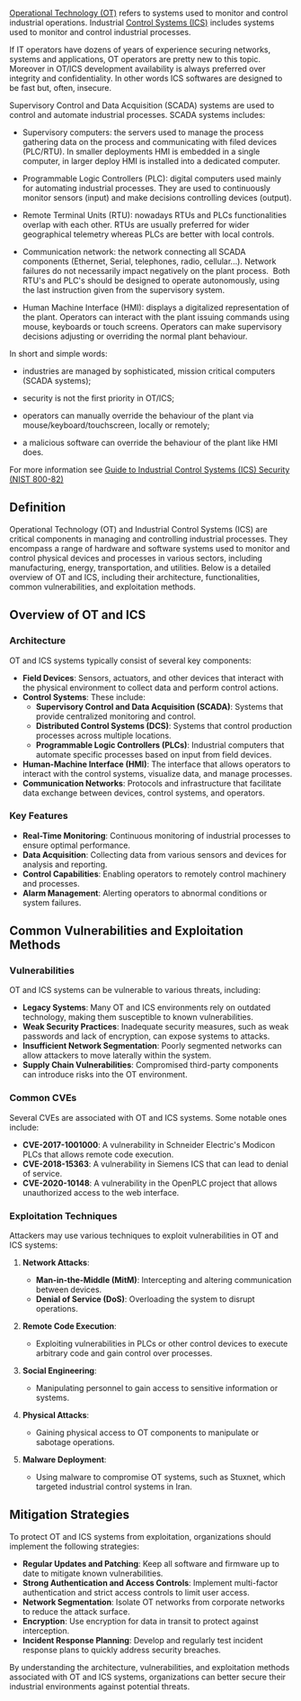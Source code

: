 [Operational Technology (OT)](Operational%20Technology%20(OT).md) refers to systems used to monitor and control industrial operations. Industrial [Control Systems (ICS)](Control%20Systems%20(ICS).md) includes systems used to monitor and control industrial processes.

If IT operators have dozens of years of experience securing networks, systems and applications, OT operators are pretty new to this topic. Moreover in OT/ICS development availability is always preferred over integrity and confidentiality. In other words ICS softwares are designed to be fast but, often, insecure.

Supervisory Control and Data Acquisition (SCADA) systems are used to control and automate industrial processes. SCADA systems includes:

- Supervisory computers: the servers used to manage the process gathering data on the process and communicating with filed devices (PLC/RTU). In smaller deployments HMI is embedded in a single computer, in larger deploy HMI is installed into a dedicated computer.

- Programmable Logic Controllers (PLC): digital computers used mainly for automating industrial processes. They are used to continuously monitor sensors (input) and make decisions controlling devices (output).

- Remote Terminal Units (RTU): nowadays RTUs and PLCs functionalities overlap with each other. RTUs are usually preferred for wider geographical telemetry whereas PLCs are better with local controls.

- Communication network: the network connecting all SCADA components (Ethernet, Serial, telephones, radio, cellular...). Network failures do not necessarily impact negatively on the plant process.  Both RTU's and PLC's should be designed to operate autonomously, using the last instruction given from the supervisory system.

- Human Machine Interface (HMI): displays a digitalized representation of the plant. Operators can interact with the plant issuing commands using mouse, keyboards or touch screens. Operators can make supervisory decisions adjusting or overriding the normal plant behaviour.

In short and simple words:

- industries are managed by sophisticated, mission critical computers (SCADA systems);

- security is not the first priority in OT/ICS;

- operators can manually override the behaviour of the plant via mouse/keyboard/touchscreen, locally or remotely;

- a malicious software can override the behaviour of the plant like HMI does.


For more information see [Guide to Industrial Control Systems (ICS) Security (NIST 800-82)](https://nvlpubs.nist.gov/nistpubs/SpecialPublications/NIST.SP.800-82r2.pdf)

## Definition

Operational Technology (OT) and Industrial Control Systems (ICS) are critical components in managing and controlling industrial processes. They encompass a range of hardware and software systems used to monitor and control physical devices and processes in various sectors, including manufacturing, energy, transportation, and utilities. Below is a detailed overview of OT and ICS, including their architecture, functionalities, common vulnerabilities, and exploitation methods.

## Overview of OT and ICS

### Architecture
OT and ICS systems typically consist of several key components:

- **Field Devices**: Sensors, actuators, and other devices that interact with the physical environment to collect data and perform control actions.
- **Control Systems**: These include:
  - **Supervisory Control and Data Acquisition (SCADA)**: Systems that provide centralized monitoring and control.
  - **Distributed Control Systems (DCS)**: Systems that control production processes across multiple locations.
  - **Programmable Logic Controllers (PLCs)**: Industrial computers that automate specific processes based on input from field devices.
- **Human-Machine Interface (HMI)**: The interface that allows operators to interact with the control systems, visualize data, and manage processes.
- **Communication Networks**: Protocols and infrastructure that facilitate data exchange between devices, control systems, and operators.

### Key Features
- **Real-Time Monitoring**: Continuous monitoring of industrial processes to ensure optimal performance.
- **Data Acquisition**: Collecting data from various sensors and devices for analysis and reporting.
- **Control Capabilities**: Enabling operators to remotely control machinery and processes.
- **Alarm Management**: Alerting operators to abnormal conditions or system failures.

## Common Vulnerabilities and Exploitation Methods

### Vulnerabilities
OT and ICS systems can be vulnerable to various threats, including:

- **Legacy Systems**: Many OT and ICS environments rely on outdated technology, making them susceptible to known vulnerabilities.
- **Weak Security Practices**: Inadequate security measures, such as weak passwords and lack of encryption, can expose systems to attacks.
- **Insufficient Network Segmentation**: Poorly segmented networks can allow attackers to move laterally within the system.
- **Supply Chain Vulnerabilities**: Compromised third-party components can introduce risks into the OT environment.

### Common CVEs
Several CVEs are associated with OT and ICS systems. Some notable ones include:

- **CVE-2017-1001000**: A vulnerability in Schneider Electric's Modicon PLCs that allows remote code execution.
- **CVE-2018-15363**: A vulnerability in Siemens ICS that can lead to denial of service.
- **CVE-2020-10148**: A vulnerability in the OpenPLC project that allows unauthorized access to the web interface.

### Exploitation Techniques
Attackers may use various techniques to exploit vulnerabilities in OT and ICS systems:

1. **Network Attacks**:
   - **Man-in-the-Middle (MitM)**: Intercepting and altering communication between devices.
   - **Denial of Service (DoS)**: Overloading the system to disrupt operations.

2. **Remote Code Execution**:
   - Exploiting vulnerabilities in PLCs or other control devices to execute arbitrary code and gain control over processes.

3. **Social Engineering**:
   - Manipulating personnel to gain access to sensitive information or systems.

4. **Physical Attacks**:
   - Gaining physical access to OT components to manipulate or sabotage operations.

5. **Malware Deployment**:
   - Using malware to compromise OT systems, such as Stuxnet, which targeted industrial control systems in Iran.

## Mitigation Strategies

To protect OT and ICS systems from exploitation, organizations should implement the following strategies:

- **Regular Updates and Patching**: Keep all software and firmware up to date to mitigate known vulnerabilities.
- **Strong Authentication and Access Controls**: Implement multi-factor authentication and strict access controls to limit user access.
- **Network Segmentation**: Isolate OT networks from corporate networks to reduce the attack surface.
- **Encryption**: Use encryption for data in transit to protect against interception.
- **Incident Response Planning**: Develop and regularly test incident response plans to quickly address security breaches.

By understanding the architecture, vulnerabilities, and exploitation methods associated with OT and ICS systems, organizations can better secure their industrial environments against potential threats.